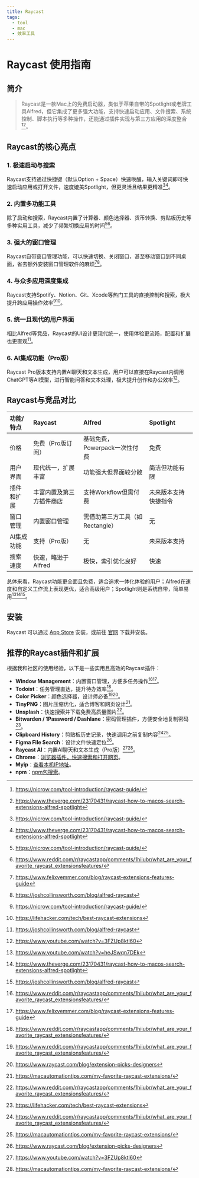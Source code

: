 ```yaml
---
title: Raycast
tags:
  - tool
  - mac
  - 效率工具
---
```


# Raycast 使用指南

## 简介

> Raycast是一款Mac上的免费启动器，类似于苹果自带的Spotlight或老牌工具Alfred，但它集成了更多强大功能，支持快速启动应用、文件搜索、系统控制、脚本执行等多种操作，还能通过插件实现与第三方应用的深度整合[^2][^5]。

## Raycast的核心亮点

### 1. 极速启动与搜索

Raycast支持通过快捷键（默认Option + Space）快速唤醒，输入关键词即可快速启动应用或打开文件，速度媲美Spotlight，但更灵活且结果更精准[^2][^5]。

### 2. 内置多功能工具

除了启动和搜索，Raycast内置了计算器、颜色选择器、货币转换、剪贴板历史等多种实用工具，减少了频繁切换应用的时间[^2][^7]。

### 3. 强大的窗口管理

Raycast自带窗口管理功能，可以快速切换、关闭窗口，甚至移动窗口到不同桌面，省去额外安装窗口管理软件的麻烦[^8][^9]。

### 4. 与众多应用深度集成

Raycast支持Spotify、Notion、Git、Xcode等热门工具的直接控制和搜索，极大提升跨应用操作效率[^2][^10]。

### 5. 统一且现代的用户界面

相比Alfred等竞品，Raycast的UI设计更现代统一，使用体验更流畅，配置和扩展也更直观[^9]。

### 6. AI集成功能（Pro版）

Raycast Pro版本支持内置AI聊天和文本生成，用户可以直接在Raycast内调用ChatGPT等AI模型，进行智能问答和文本处理，极大提升创作和办公效率[^12]。


## Raycast与竞品对比

| 功能/特点  | Raycast                  | Alfred                          | Spotlight            |
| :--------- | :----------------------- | :------------------------------ | :------------------- |
| 价格       | 免费（Pro版订阅）        | 基础免费，Powerpack一次性付费   | 免费                 |
| 用户界面   | 现代统一，扩展丰富       | 功能强大但界面较分散            | 简洁但功能有限       |
| 插件和扩展 | 丰富内置及第三方插件商店 | 支持Workflow但需付费            | 未来版本支持快捷指令 |
| 窗口管理   | 内置窗口管理             | 需借助第三方工具（如Rectangle） | 无                   |
| AI集成功能 | 支持（Pro版）            | 无                              | 未来版本支持         |
| 搜索速度   | 快速，略逊于Alfred       | 极快，索引优化良好              | 快速                 |

总体来看，Raycast功能更全面且免费，适合追求一体化体验的用户；Alfred在速度和自定义工作流上表现更优，适合高级用户；Spotlight则是系统自带，简单易用[^4][^5][^9]。

## 安装

Raycast 可以通过 [App Store](https://apps.apple.com/app/raycast/id1510445899) 安装，或前往 [官网](https://www.raycast.com) 下载并安装。


## 推荐的Raycast插件和扩展

根据我和社区的使用经验，以下是一些实用且高效的Raycast插件：

- **Window Management**：内置窗口管理，方便多任务操作[^7][^8]。
- **Todoist**：任务管理直达，提升待办效率[^7]。
- **Color Picker**：颜色选择器，设计师必备[^7][^11]。
- **TinyPNG**：图片压缩优化，适合博客和网页设计[^13]。
- **Unsplash**：快速搜索并下载免费高质量图片[^7]。
- **Bitwarden / 1Password / Dashlane**：密码管理插件，方便安全地复制密码[^10]。
- **Clipboard History**：剪贴板历史记录，快速调用之前复制内容[^7][^13]。
- **Figma File Search**：设计文件快速定位[^11]。
- **Raycast AI**：内置AI聊天和文本生成（Pro版）[^12][^13]。
- **Chrome**：[浏览器插件，快速搜索和打开网页](https://www.raycast.com/Codely/google-chrome)。
- **Myip**：[查看本机IP地址](https://www.raycast.com/Kang/myip)。
- **npm**：[npm包搜索](https://www.raycast.com/mrmartineau/search-npm)。


[^1]: https://www.raycast.com

[^2]: https://nicrow.com/tool-introduction/raycast-guide/

[^3]: https://www.g2.com/products/raycast/competitors/alternatives

[^4]: https://www.youtube.com/watch?v=heJSwqn7DEk

[^5]: https://www.theverge.com/23170431/raycast-how-to-macos-search-extensions-alfred-spotlight

[^6]: https://www.reddit.com/r/macapps/comments/zom8eo/what_are_your_top_5_extensions_for_raycast/

[^7]: https://www.reddit.com/r/raycastapp/comments/1hiiubr/what_are_your_favorite_raycast_extensionsfeatures/

[^8]: https://www.felixvemmer.com/blog/raycast-extensions-features-guide

[^9]: https://joshcollinsworth.com/blog/alfred-raycast

[^10]: https://lifehacker.com/tech/best-raycast-extensions

[^11]: https://www.raycast.com/blog/extension-picks-designers

[^12]: https://www.youtube.com/watch?v=3FZUp8ktl60

[^13]: https://macautomationtips.com/my-favorite-raycast-extensions/

[^14]: https://discussions.unity.com/t/raycast-fps-highlighting-object-on-the-cursor/674447

[^15]: https://devforum.roblox.com/t/my-intro-to-raycasting-what-why-and-how/1681977

[^16]: https://www.albertosadde.com/blog/raycast/

[^17]: https://www.reddit.com/r/raycastapp/comments/xam3j2/how_to_highlight_a_file_in_finder_and_run_a/

[^18]: https://www.dandoescode.com/blog/raycast-the-ultimate-productivity-tool-for-macos

[^19]: https://www.raycast.com/browser-extension

[^20]: https://www.raycast.com/blog/introducing-raycast-pro

[^21]: https://twitter.com/raycastapp/highlights

[^22]: https://manual.raycast.com/the-basics

[^23]: https://discussions.unity.com/t/how-to-highlight-a-gameobject-while-a-raycast-is-hitting-it/815058

[^24]: https://developers.raycast.com

[^25]: https://www.raycast.com/changelog/1-55-0

[^26]: https://aihungry.com/tools/raycast/alternatives

[^27]: https://www.raycast.com/raycast-vs-alfred

[^28]: https://www.youtube.com/watch?v=7BLpTCEFd9w

[^29]: https://hookproductivity.com/blog/2024/09/survey-results-statistics-about-launcher-usage-launchbar-vs-raycast-vs-alfred/

[^30]: https://www.capterra.com/p/10015501/Raycast/alternatives/

[^31]: https://www.reddit.com/r/macapps/comments/194lift/alfred_vs_raycast_vs/

[^32]: https://www.raycast.com/faq

[^33]: https://sixcolors.com/post/2023/12/on-macos-its-best-to-start-with-the-default/

[^34]: https://clickup.com/blog/raycast-alternatives/

[^35]: https://www.reddit.com/r/macapps/comments/11c9zjg/raycast_vs_alfred_opinions/?tl=zh-hans

[^36]: https://www.reddit.com/r/MacOS/comments/udsqyo/alfred_vs_raycast_vs_spotlight/

[^37]: https://www.reddit.com/r/MacOS/comments/1e0ybxc/which_is_the_best_launcher_alfred_launchbar_or/

[^38]: https://www.youtube.com/watch?v=XY1OshvyBh0

[^39]: https://www.raycast.com/store/category/developer-tools

[^40]: https://yummygum.com/blog/elevate-your-productivity-with-these-all-round-raycast-extensions

[^41]: https://www.reddit.com/r/raycastapp/comments/1hiiubr/what_are_your_favorite_raycast_extensionsfeatures/

[^42]: https://www.youtube.com/watch?v=aDJLeErstAI

[^43]: https://www.youtube.com/watch?v=JsZpAXFj8vM

[^44]: https://devforum.roblox.com/t/better-way-to-handle-highlights-using-raycasts/2961161

[^45]: https://www.reddit.com/r/macapps/comments/1ieh03l/alternatives_to_raycast/

[^46]: https://www.producthunt.com/products/raycast/alternatives

[^47]: https://www.toolify.ai/alternative/raycast

[^48]: https://talk.macpowerusers.com/t/raycast-vs-alfred-or-launchbar/26985

[^49]: https://www.raycast.com/store/category/productivity

[^50]: https://www.raycast.com/store

[^51]: https://scottwillsey.com/raycast-extensions/
